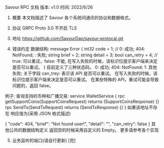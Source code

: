 Savour RPC 文档
版本: v1.0
时间: 2022/6/26

1. 概要
本文档描述了 Savour 各个系统间通讯的协议和数据格式。

2. 协议
GRPC
Proto 3.0
不开启 TLS
3. 地址
https://github.com/SavourDao/savour-protocal.git

4. 错误约定
数据结构:
message Error {
  int32  code      = 1; // 0: 成功; 404: NotFound; : 失败;
  string brief     = 2;
  string detail    = 3;
  bool   can_retry = 4; // true: 可以重试，false: 不能, 在写入失败的时候，该标识位提示客户端来决定是否可以重试。
}
目前定义了三种状态码，
0: 成功;
404: NotFound;
1: 其他失败;
关于字段 can_trey:
表示该 API 是否可以重试。
在写入失败的时候，该标识位提示客户端来决定是否可以重试。
在某些特殊的 API，重试可能会导致问题的，返回 false。

例子: 查询支持的币种和广播交易:
service WalletService {
  rpc getSupportCoins(SupportCoinsRequest) returns (SupportCoinsResponse) {}
  rpc SendTx(SendTxRequest) returns (SendTxResponse) {}
}
如果该地址不存在 响应值为(采用 JSON 格式描述)

{
  "code": 404,
  "brief": "Not found user!",
  "detail": "",
  "can_retry": false
}
其他公共的数据结构定义
返回空的时候采用自定义的 Empty。
更多请参考各个实现

5. 业务监听的端口(请自行更新)
[完]